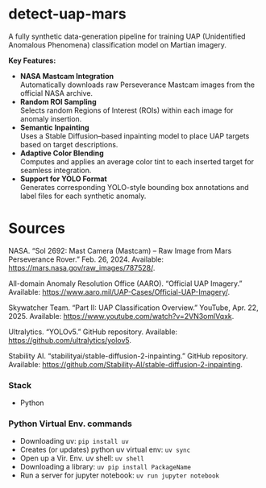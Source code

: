 # detect-uap-mars
A fully synthetic data-generation pipeline for training UAP (Unidentified Anomalous Phenomena) classification model on Martian imagery.

**Key Features:**
- **NASA Mastcam Integration**  
  Automatically downloads raw Perseverance Mastcam images from the official NASA archive.
- **Random ROI Sampling**  
  Selects random Regions of Interest (ROIs) within each image for anomaly insertion.
- **Semantic Inpainting**  
  Uses a Stable Diffusion–based inpainting model to place UAP targets based on target descriptions.
- **Adaptive Color Blending**  
  Computes and applies an average color tint to each inserted target for seamless integration.
- **Support for YOLO Format**  
  Generates corresponding YOLO-style bounding box annotations and label files for each synthetic anomaly. 

# Sources
NASA. “Sol 2692: Mast Camera (Mastcam) – Raw Image from Mars Perseverance Rover.” Feb. 26, 2024. Available: https://mars.nasa.gov/raw_images/787528/. 

All-domain Anomaly Resolution Office (AARO). “Official UAP Imagery.” Available: https://www.aaro.mil/UAP-Cases/Official-UAP-Imagery/. 

Skywatcher Team. “Part II: UAP Classification Overview.” YouTube, Apr. 22, 2025. Available: https://www.youtube.com/watch?v=2VN3omlVqxk. 

Ultralytics. “YOLOv5.” GitHub repository. Available: https://github.com/ultralytics/yolov5.

Stability AI. “stabilityai/stable-diffusion-2-inpainting.” GitHub repository. Available: https://github.com/Stability-AI/stable-diffusion-2-inpainting. 

### Stack
- Python

### Python Virtual Env. commands
- Downloading uv: `pip install uv`
- Creates (or updates) python uv virtual env: `uv sync`
- Open up a Vir. Env. uv shell: `uv shell`
- Downloading a library: `uv pip install PackageName`
- Run a server for jupyter notebook: `uv run jupyter notebook`